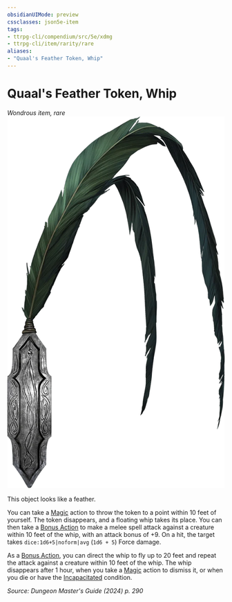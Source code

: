 ```yaml
---
obsidianUIMode: preview
cssclasses: json5e-item
tags:
- ttrpg-cli/compendium/src/5e/xdmg
- ttrpg-cli/item/rarity/rare
aliases: 
- "Quaal's Feather Token, Whip"
---
```

# Quaal's Feather Token, Whip
*Wondrous item, rare*  
![](3-Compendium/items/img/quaals-feather-token-whip.webp#right)


This object looks like a feather.

You can take a [Magic](3-Compendium/rules/actions.md#Magic) action to throw the token to a point within 10 feet of yourself. The token disappears, and a floating whip takes its place. You can then take a [Bonus Action](3-Compendium/rules/variant-rules/bonus-action-xphb.md) to make a melee spell attack against a creature within 10 feet of the whip, with an attack bonus of +9. On a hit, the target takes `dice:1d6+5|noform|avg` (`1d6 + 5`) Force damage.

As a [Bonus Action](3-Compendium/rules/variant-rules/bonus-action-xphb.md), you can direct the whip to fly up to 20 feet and repeat the attack against a creature within 10 feet of the whip. The whip disappears after 1 hour, when you take a [Magic](3-Compendium/rules/actions.md#Magic) action to dismiss it, or when you die or have the [Incapacitated](3-Compendium/rules/conditions.md#Incapacitated) condition.

*Source: Dungeon Master's Guide (2024) p. 290*